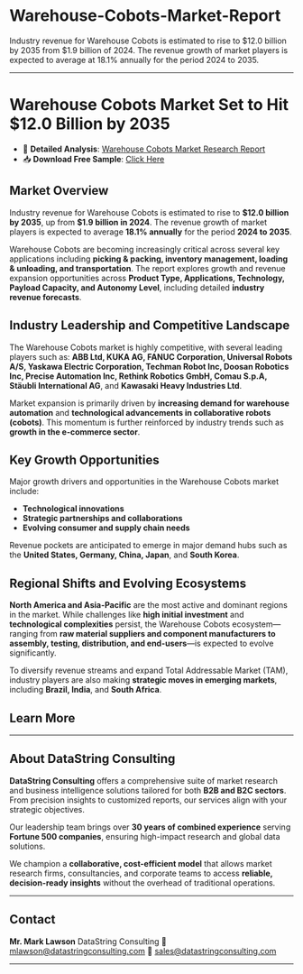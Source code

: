 # Warehouse-Cobots-Market-Report

Industry revenue for Warehouse Cobots is estimated to rise to $12.0 billion by 2035 from $1.9 billion of 2024. The revenue growth of market players is expected to average at 18.1% annually for the period 2024 to 2035.


---

# Warehouse Cobots Market Set to Hit \$12.0 Billion by 2035

* 📘 **Detailed Analysis**: [Warehouse Cobots Market Research Report](https://datastringconsulting.com/industry-analysis/warehouse-cobots-market-research-report)
* 📥 **Download Free Sample**: [Click Here](https://datastringconsulting.com/downloadsample/warehouse-cobots-market-research-report)

## Market Overview

Industry revenue for Warehouse Cobots is estimated to rise to **\$12.0 billion by 2035**, up from **\$1.9 billion in 2024**. The revenue growth of market players is expected to average **18.1% annually** for the period **2024 to 2035**.

Warehouse Cobots are becoming increasingly critical across several key applications including **picking & packing, inventory management, loading & unloading, and transportation**. The report explores growth and revenue expansion opportunities across **Product Type, Applications, Technology, Payload Capacity, and Autonomy Level**, including detailed **industry revenue forecasts**.

## Industry Leadership and Competitive Landscape

The Warehouse Cobots market is highly competitive, with several leading players such as:
**ABB Ltd, KUKA AG, FANUC Corporation, Universal Robots A/S, Yaskawa Electric Corporation, Techman Robot Inc, Doosan Robotics Inc, Precise Automation Inc, Rethink Robotics GmbH, Comau S.p.A, Stäubli International AG**, and **Kawasaki Heavy Industries Ltd**.

Market expansion is primarily driven by **increasing demand for warehouse automation** and **technological advancements in collaborative robots (cobots)**. This momentum is further reinforced by industry trends such as **growth in the e-commerce sector**.

## Key Growth Opportunities

Major growth drivers and opportunities in the Warehouse Cobots market include:

* **Technological innovations**
* **Strategic partnerships and collaborations**
* **Evolving consumer and supply chain needs**

Revenue pockets are anticipated to emerge in major demand hubs such as the **United States, Germany, China, Japan**, and **South Korea**.

## Regional Shifts and Evolving Ecosystems

**North America and Asia-Pacific** are the most active and dominant regions in the market. While challenges like **high initial investment** and **technological complexities** persist, the Warehouse Cobots ecosystem—ranging from **raw material suppliers and component manufacturers to assembly, testing, distribution, and end-users**—is expected to evolve significantly.

To diversify revenue streams and expand Total Addressable Market (TAM), industry players are also making **strategic moves in emerging markets**, including **Brazil, India**, and **South Africa**.

## Learn More



---

## About DataString Consulting

**DataString Consulting** offers a comprehensive suite of market research and business intelligence solutions tailored for both **B2B and B2C sectors**. From precision insights to customized reports, our services align with your strategic objectives.

Our leadership team brings over **30 years of combined experience** serving **Fortune 500 companies**, ensuring high-impact research and global data solutions.

We champion a **collaborative, cost-efficient model** that allows market research firms, consultancies, and corporate teams to access **reliable, decision-ready insights** without the overhead of traditional operations.

---

## Contact

**Mr. Mark Lawson**
DataString Consulting
📧 [mlawson@datastringconsulting.com](mailto:mlawson@datastringconsulting.com)
📧 [sales@datastringconsulting.com](mailto:sales@datastringconsulting.com)

---

